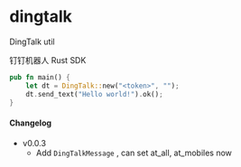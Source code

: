 # dingtalk

DingTalk util

钉钉机器人 Rust SDK

```rust
pub fn main() {
    let dt = DingTalk::new("<token>", "");
    dt.send_text("Hello world!").ok();
}
```


#### Changelog

* v0.0.3
    * Add `DingTalkMessage` , can set at_all, at_mobiles now

